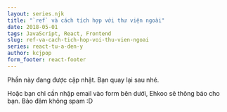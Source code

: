 ```yaml
---
layout: series.njk
title: "`ref` và cách tích hợp với thư viện ngoài"
date: 2018-05-01
tags: JavaScript, React, Frontend
slug: ref-va-cach-tich-hop-voi-thu-vien-ngoai
series: react-tu-a-den-y
author: kcjpop
form_footer: react-footer
---
```

Phần này đang được cập nhật. Bạn quay lại sau nhé.

Hoặc bạn chỉ cần nhập email vào form bên dưới, Ehkoo sẽ thông báo cho bạn. Bảo đảm không spam :D
